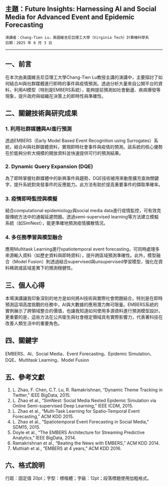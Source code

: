 ##  主題：Future Insights: Harnessing AI and Social Media for Advanced Event and Epidemic Forecasting

    演講者：Chang-Tien Lu，美國維吉尼亞理工大學（Virginia Tech）計算機科學系
    日期：2025 年 6 月 3 日
---

## 一、前言

在本次由美國維吉尼亞理工大學Chang-Tien Lu教授主講的演講中，主要探討了如何結合AI與社群媒體進行即時的事件與疫情預測。透過分析大量來自公開平台的資料，利用AI模型（特別是EMBERS系統），能夠提前預測如社會動盪、疾病爆發等現象，提升政府與組織在決策上的即時性與準確性。

## 二、關鍵技術與研究成果

### 1. 利用社群媒體與AI進行預測

透過EMBERS（Early Model Based Event Recognition using Surrogates）系統，結合AI與社群媒體資料，實現即時社會事件與疫情的預測。該系統的核心優勢在於能夠分析大規模的開放資料並快速提供可行的預測結果。

### 2. Dynamic Query Expansion (DQE)

為了即時掌握社群媒體中的新興事件與趨勢，DQE技術被用來動態擴充查詢關鍵字，提升系統對突發事件的反應能力。此方法有助於提高重要事件的擷取準確率。

### 3. 疫情即時監控與模擬

結合computational epidemiology與social media data進行疫情監控，可有效克服傳統方法中的通報延遲問題。透過semi-supervised learning等方法建立模擬系統（如SimNest），能更準確地預測疫情擴散情況。

### 4. 多任務學習與模型融合

應用Multitask Learning進行spatiotemporal event forecasting，可同時處理多來源輸入資料（如歷史資料與即時資料），提升跨區域預測準確性。此外，模型融合（Model Fusion）則透過結合supervised與unsupervised學習模型，強化在資料稀疏或區域差異下的預測穩健性。

## 三、個人心得

本場演講讓我印象深刻的地方是如何將AI技術與實際社會問題結合，特別是在即時預測這項高度挑戰的任務中，AI與大數據的應用潛力無可限量。EMBERS系統的實例展示了跨領域整合的價值，也讓我知道如何使用多源資料進行預測模型設計。更重要的是，這些方法在公共衛生與社會穩定領域具有實際影響力，代表著科技在改善人類生活中的重要角色。

## 四、關鍵字

EMBERS、AI、Social Media、Event Forecasting、Epidemic Simulation、DQE、Multitask Learning、Model Fusion

## 五、參考文獻


1. L. Zhao, F. Chen, C.T. Lu, R. Ramakrishnan, “Dynamic Theme Tracking in Twitter,” IEEE BigData, 2015.
2. L. Zhao et al., “SimNest: Social Media Nested Epidemic Simulation via Online Semi-supervised Deep Learning,” IEEE ICDM, 2015.
3. L. Zhao et al., “Multi-Task Learning for Spatio-Temporal Event Forecasting,” ACM KDD 2015.
4. L. Zhao et al., “Spatiotemporal Event Forecasting in Social Media,” SDM15, 2015.
5. Doyle et al., “The EMBERS Architecture for Streaming Predictive Analytics,” IEEE BigData, 2014.
6. Ramakrishnan et al., “Beating the News with EMBERS,” ACM KDD 2014.
7. Muthiah et al., “EMBERS at 4 years,” ACM KDD 2016.


## 六、格式說明

行距：固定值 20pt；字型：標楷體；字級：12pt；段落標題使用加粗格式。
